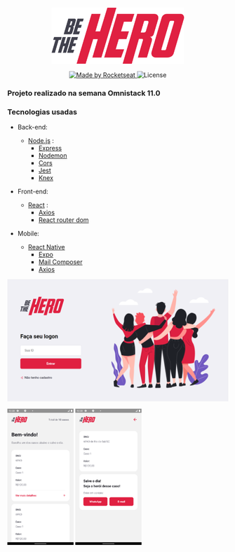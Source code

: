 <p align="center" > 
<img src="./assets/logo.svg" width="60%" />
<p/>

<p align="center">
  <a href="https://rocketseat.com.br">
    <img alt="Made by Rocketseat" src="https://img.shields.io/badge/made%20by-Rocketseat-red">
  </a>
  <img alt="License" src="https://img.shields.io/badge/license-MIT-red">
</p>

### Projeto realizado na semana Omnistack 11.0
### Tecnologias usadas
- Back-end:
  - [Node.js](https://nodejs.org/en/) :
    - [Express](https://expressjs.com/pt-br/)
    - [Nodemon](https://www.npmjs.com/package/nodemon)
    - [Cors](https://expressjs.com/en/resources/middleware/cors.html)
    - [Jest](https://jestjs.io/pt-BR/)
    - [Knex](http://knexjs.org/)

- Front-end:
  - [React](https://pt-br.reactjs.org/) :
    - [Axios](https://github.com/axios/axios)
    - [React router dom](https://reacttraining.com/react-router/web/guides/quick-start)

- Mobile:
  - [React Native](https://reactnative.dev/)
    - [Expo](https://expo.io/)
    - [Mail Composer](https://docs.expo.io/versions/latest/sdk/mail-composer/)
    - [Axios](https://github.com/axios/axios)
    

<p align="center" >
  <img src="./assets/web.png" >
<p/>

<p>
  <img src="./assets/screenshotHome.png" width="30%" >
  <img src="./assets/screenshotDetails.png" width="30%" >
<p/>